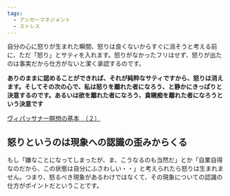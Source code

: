 ```yaml
---
tags:
  - アンガーマネジメント
  - ストレス
---
```

自分の心に怒りが生まれた瞬間、怒りは良くないからすぐに消そうと考える前に、ただ「怒り」とサティを入れます。怒りがなかったフリはせず、怒りが出たのは事実だから仕方がないと潔く承認するのです。


**ありのままに認めることができれば、それが純粋なサティですから、怒りは消えます。そしてその次の心で、私は怒りを離れた者になろう、と静かにきっぱりと決意するのです。あるいは欲を離れた者になろう、貪瞋痴を離れた者になろうという決意です**

[ヴィパッサナー瞑想の基本　（２）](https://satisati.jp/category13/category18/entry121.html)

## 怒りというのは現象への認識の歪みからくる

もし「嫌なことになってしまったが、ま、こうなるのも当然だ」とか「自業自得なのだから、この状態は自分にふさわしい・・」と考えられたら怒りは生まれません。つまり、怒るべき現象があるわけではなくて、その現象についての認識の仕方がポイントだということです。


